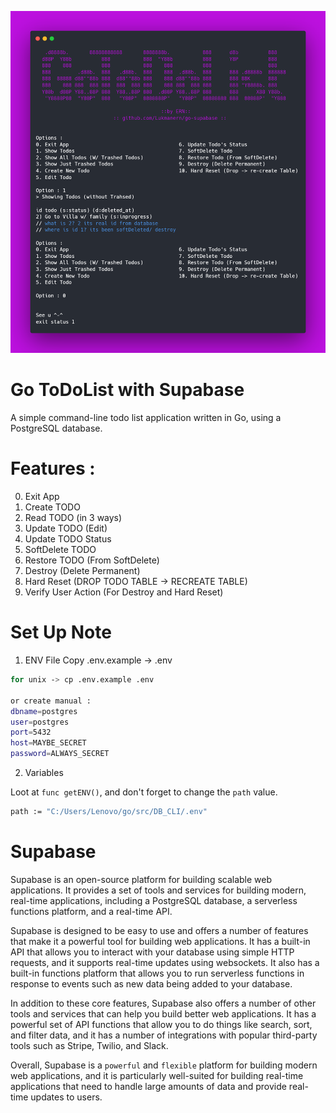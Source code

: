 ![USAGE.PNG](https://raw.githubusercontent.com/Lukmanern/go-supabase/master/usage.png)

# Go ToDoList with Supabase

A simple command-line todo list application written in Go, using a PostgreSQL database.

# Features :

0. Exit App
1. Create TODO
2. Read TODO (in 3 ways)
3. Update TODO (Edit)
4. Update TODO Status
5. SoftDelete TODO
6. Restore TODO (From SoftDelete)
7. Destroy (Delete Permanent)
8. Hard Reset (DROP TODO TABLE -> RECREATE TABLE)
9. Verify User Action (For Destroy and Hard Reset)

# Set Up Note

1. ENV File
   Copy .env.example -> .env

```sh
for unix -> cp .env.example .env

or create manual :
dbname=postgres
user=postgres
port=5432
host=MAYBE_SECRET
password=ALWAYS_SECRET
```

2. Variables

Loot at `func getENV()`, and don't forget to change the `path` value.

```sh
path := "C:/Users/Lenovo/go/src/DB_CLI/.env"
```

# Supabase

Supabase is an open-source platform for building scalable web applications. It provides a set of tools and services for building modern, real-time applications, including a PostgreSQL database, a serverless functions platform, and a real-time API.

Supabase is designed to be easy to use and offers a number of features that make it a powerful tool for building web applications. It has a built-in API that allows you to interact with your database using simple HTTP requests, and it supports real-time updates using websockets. It also has a built-in functions platform that allows you to run serverless functions in response to events such as new data being added to your database.

In addition to these core features, Supabase also offers a number of other tools and services that can help you build better web applications. It has a powerful set of API functions that allow you to do things like search, sort, and filter data, and it has a number of integrations with popular third-party tools such as Stripe, Twilio, and Slack.

Overall, Supabase is a `powerful` and `flexible` platform for building modern web applications, and it is particularly well-suited for building real-time applications that need to handle large amounts of data and provide real-time updates to users.

